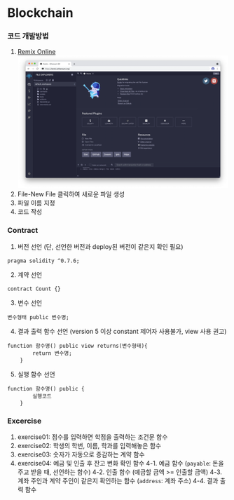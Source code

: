 # Blockchain

### 코드 개발방법
1. [Remix Online](https://remix.ethereum.org/)  
![setup](setup.png)
2. File-New File 클릭하여 새로운 파일 생성
3. 파일 이름 지정
4. 코드 작성


### Contract
1. 버전 선언 (단, 선언한 버전과 deploy된 버전이 같은지 확인 필요)
``` solidity
pragma solidity ^0.7.6;
```
2. 계약 선언
``` solidity
contract Count {}
```
3. 변수 선언
``` solidity
변수형태 public 변수명;
```
4. 결과 출력 함수 선언 (version 5 이상 constant 제어자 사용불가, view 사용 권고)
``` solidity
function 함수명() public view returns(변수형태){
        return 변수명;
    }
```
5. 실행 함수 선언
``` solidity
function 함수명() public {
        실행코드
    }
```


### Excercise
1. exercise01: 점수를 입력하면 학점을 출력하는 조건문 함수
2. exercise02: 학생의 학번, 이름, 학과를 입력해놓은 함수
3. exercise03: 숫자가 자동으로 증감하는 계약 함수
4. exercise04: 예금 및 인출 후 잔고 변화 확인 함수
 4-1. 예금 함수 (`payable`: 돈을 주고 받을 때, 선언하는 함수)
 4-2. 인출 함수 (예금할 금액 >= 인출할 금액)
 4-3. 계좌 주인과 계약 주인이 같은지 확인하는 함수 (`address`: 계좌 주소)
 4-4. 결과 출력 함수
